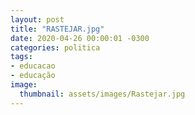 ```yaml
---
layout: post
title: "RASTEJAR.jpg"
date: 2020-04-26 00:00:01 -0300
categories: politica
tags:
- educacao
- educação
image: 
  thumbnail: assets/images/Rastejar.jpg
---
```

